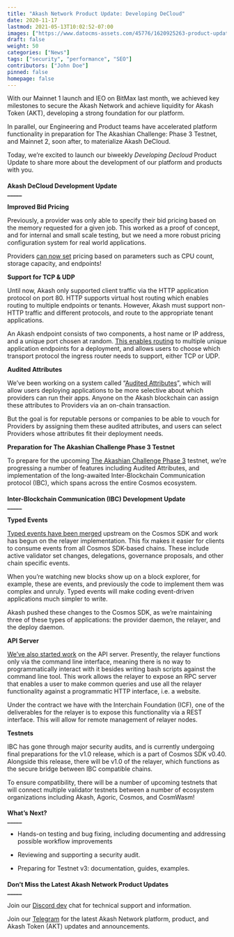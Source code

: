 ```yaml
---
title: "Akash Network Product Update: Developing DeCloud"
date: 2020-11-17
lastmod: 2021-05-13T10:02:52-07:00
images: ["https://www.datocms-assets.com/45776/1620925263-product-update-nov17.png"]
draft: false
weight: 50
categories: ["News"]
tags: ["security", "performance", "SEO"]
contributors: ["John Doe"]
pinned: false
homepage: false
---
```

With our Mainnet 1 launch and IEO on BitMax last month, we achieved key milestones to secure the Akash Network and achieve liquidity for Akash Token (AKT), developing a strong foundation for our platform. 

In parallel, our Engineering and Product teams have accelerated platform functionality in preparation for The Akashian Challenge: Phase 3 Testnet, and Mainnet 2, soon after, to materialize Akash DeCloud.

Today, we’re excited to launch our biweekly _Developing Decloud_ Product Update to share more about the development of our platform and products with you.

####   
**Akash DeCloud Development Update**  
**\_\_\_\_\_**  

**Improved Bid Pricing**

Previously, a provider was only able to specify their bid pricing based on the memory requested for a given job. This worked as a proof of concept, and for internal and small scale testing, but we need a more robust pricing configuration system for real world applications. 

Providers [can now set](https://github.com/ovrclk/akash/pull/904) pricing based on parameters such as CPU count, storage capacity, and endpoints!

  
**Support for TCP & UDP**

Until now, Akash only supported client traffic via the HTTP application protocol on port 80. HTTP supports virtual host routing which enables routing to multiple endpoints or tenants. However, Akash must support non-HTTP traffic and different protocols, and route to the appropriate tenant applications. 

An Akash endpoint consists of two components, a host name or IP address, and a unique port chosen at random. [This enables routing](https://github.com/ovrclk/akash/pull/904) to multiple unique application endpoints for a deployment, and allows users to choose which transport protocol the ingress router needs to support, either TCP or UDP.

  
**Audited Attributes**

We’ve been working on a system called “[Audited Attributes](https://github.com/ovrclk/akash/pull/905)”, which will allow users deploying applications to be more selective about which providers can run their apps. Anyone on the Akash blockchain can assign these attributes to Providers via an on-chain transaction.

But the goal is for reputable persons or companies to be able to vouch for Providers by assigning them these audited attributes, and users can select Providers whose attributes fit their deployment needs.  

  
**Preparation for The Akashian Challenge Phase 3 Testnet**

To prepare for the upcoming [The Akashian Challenge Phase 3](https://akash.network/blog/the-akashian-challenge-phase-3-teaser/) testnet, we’re progressing a number of features including Audited Attributes, and implementation of the long-awaited Inter-Blockchain Communication protocol (IBC), which spans across the entire Cosmos ecosystem.

####   
**Inter-Blockchain Communication (IBC) Development Update**  
**\_\_\_\_\_**

**Typed Events**

[Typed events have been merged](https://github.com/cosmos/relayer/pull/324) upstream on the Cosmos SDK and work has begun on the relayer implementation. This fix makes it easier for clients to consume events from all Cosmos SDK-based chains. These include active validator set changes, delegations, governance proposals, and other chain specific events. 

When you’re watching new blocks show up on a block explorer, for example, these are events, and previously the code to implement them was complex and unruly. Typed events will make coding event-driven applications much simpler to write. 

Akash pushed these changes to the Cosmos SDK, as we’re maintaining three of these types of applications: the provider daemon, the relayer, and the deploy daemon.  

  
**API Server**

[We’ve also started work](https://github.com/cosmos/relayer/pull/323) on the API server. Presently, the relayer functions only via the command line interface, meaning there is no way to programmatically interact with it besides writing bash scripts against the command line tool. This work allows the relayer to expose an RPC server that enables a user to make common queries and use all the relayer functionality against a programmatic HTTP interface, i.e. a website. 

Under the contract we have with the Interchain Foundation (ICF), one of the deliverables for the relayer is to expose this functionality via a REST interface. This will allow for remote management of relayer nodes.

  
**Testnets**

IBC has gone through major security audits, and is currently undergoing final preparations for the v1.0 release, which is a part of Cosmos SDK v0.40. Alongside this release, there will be v1.0 of the relayer, which functions as the secure bridge between IBC compatible chains. 

To ensure compatibility, there will be a number of upcoming testnets that will connect multiple validator testnets between a number of ecosystem organizations including Akash, Agoric, Cosmos, and CosmWasm!

####   
**What’s Next?**  
**\_\_\_\_\_**

*   Hands-on testing and bug fixing, including documenting and addressing possible workflow improvements
    
*   Reviewing and supporting a security audit.
    
*   Preparing for Testnet v3: documentation, guides, examples.  
      
    

####   
**Don’t Miss the Latest Akash Network Product Updates**  
**\_\_\_\_\_**  

Join our [Discord dev](https://discord.akash.network) chat for technical support and information.

Join our [Telegram](https://t.me/AkashNW) for the latest Akash Network platform, product, and Akash Token (AKT) updates and announcements.